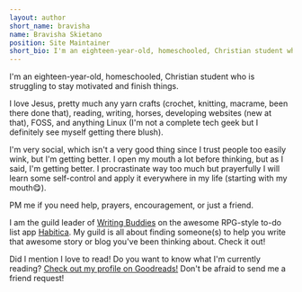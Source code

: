 ```yaml
---
layout: author
short_name: bravisha
name: Bravisha Skietano
position: Site Maintainer
short_bio: I'm an eighteen-year-old, homeschooled, Christian student who is struggling to stay motivated and finish things.
---
```


I'm an eighteen-year-old, homeschooled, Christian student who is struggling to stay motivated and finish things.

I love Jesus, pretty much any yarn crafts (crochet, knitting, macrame, been there done that), reading, writing, horses, developing websites (new at that), FOSS, and anything Linux (I'm not a complete tech geek but I definitely see myself getting there blush).

I'm very social, which isn't a very good thing since I trust people too easily wink, but I'm getting better. I open my mouth a lot before thinking, but as I said, I'm getting better. I procrastinate way too much but prayerfully I will learn some self-control and apply it everywhere in my life (starting with my mouth😋).

PM me if you need help, prayers, encouragement, or just a friend.

I am the guild leader of [Writing Buddies](https://habitica.com/groups/guild/0b3b0faf-41f0-48e7-8e0f-5e2793658041) on the awesome RPG-style to-do list app [Habitica](https://habitica.com). My guild is all about finding someone(s) to help you write that awesome story or blog you've been thinking about. Check it out!

Did I mention I love to read! Do you want to know what I'm currently reading? [Check out my profile on Goodreads!]() Don't be afraid to send me a friend request!